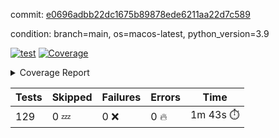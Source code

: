 commit: [e0696adbb22dc1675b89878ede6211aa22d7c589](https://github.com/rcmdnk/homebrew-file/tree/e0696adbb22dc1675b89878ede6211aa22d7c589)

condition: branch=main, os=macos-latest, python_version=3.9

[![test](https://github.com/rcmdnk/homebrew-file/actions/workflows/test.yml/badge.svg)](https://github.com/rcmdnk/homebrew-file/actions/runs/16493140555)
<a href="https://github.com/rcmdnk/homebrew-file/blob/e0696adbb22dc1675b89878ede6211aa22d7c589/README.md"><img alt="Coverage" src="https://img.shields.io/badge/Coverage-57%25-orange.svg" /></a><details><summary>Coverage Report </summary><table><tr><th>File</th><th>Stmts</th><th>Miss</th><th>Cover</th><th>Missing</th></tr><tbody><tr><td colspan="5"><b>bin</b></td></tr><tr><td>&nbsp; &nbsp;<a href="https://github.com/rcmdnk/homebrew-file/blob/e0696adbb22dc1675b89878ede6211aa22d7c589/bin/brew-file">brew-file</a></td><td>2162</td><td>940</td><td>57%</td><td><a href="https://github.com/rcmdnk/homebrew-file/blob/e0696adbb22dc1675b89878ede6211aa22d7c589/bin/brew-file#L56-L62">56&ndash;62</a>, <a href="https://github.com/rcmdnk/homebrew-file/blob/e0696adbb22dc1675b89878ede6211aa22d7c589/bin/brew-file#L149">149</a>, <a href="https://github.com/rcmdnk/homebrew-file/blob/e0696adbb22dc1675b89878ede6211aa22d7c589/bin/brew-file#L161">161</a>, <a href="https://github.com/rcmdnk/homebrew-file/blob/e0696adbb22dc1675b89878ede6211aa22d7c589/bin/brew-file#L164">164</a>, <a href="https://github.com/rcmdnk/homebrew-file/blob/e0696adbb22dc1675b89878ede6211aa22d7c589/bin/brew-file#L213">213</a>, <a href="https://github.com/rcmdnk/homebrew-file/blob/e0696adbb22dc1675b89878ede6211aa22d7c589/bin/brew-file#L307">307</a>, <a href="https://github.com/rcmdnk/homebrew-file/blob/e0696adbb22dc1675b89878ede6211aa22d7c589/bin/brew-file#L310">310</a>, <a href="https://github.com/rcmdnk/homebrew-file/blob/e0696adbb22dc1675b89878ede6211aa22d7c589/bin/brew-file#L378-L380">378&ndash;380</a>, <a href="https://github.com/rcmdnk/homebrew-file/blob/e0696adbb22dc1675b89878ede6211aa22d7c589/bin/brew-file#L389-L390">389&ndash;390</a>, <a href="https://github.com/rcmdnk/homebrew-file/blob/e0696adbb22dc1675b89878ede6211aa22d7c589/bin/brew-file#L484">484</a>, <a href="https://github.com/rcmdnk/homebrew-file/blob/e0696adbb22dc1675b89878ede6211aa22d7c589/bin/brew-file#L490-L493">490&ndash;493</a>, <a href="https://github.com/rcmdnk/homebrew-file/blob/e0696adbb22dc1675b89878ede6211aa22d7c589/bin/brew-file#L531-L555">531&ndash;555</a>, <a href="https://github.com/rcmdnk/homebrew-file/blob/e0696adbb22dc1675b89878ede6211aa22d7c589/bin/brew-file#L559-L567">559&ndash;567</a>, <a href="https://github.com/rcmdnk/homebrew-file/blob/e0696adbb22dc1675b89878ede6211aa22d7c589/bin/brew-file#L693">693</a>, <a href="https://github.com/rcmdnk/homebrew-file/blob/e0696adbb22dc1675b89878ede6211aa22d7c589/bin/brew-file#L813-L817">813&ndash;817</a>, <a href="https://github.com/rcmdnk/homebrew-file/blob/e0696adbb22dc1675b89878ede6211aa22d7c589/bin/brew-file#L830-L835">830&ndash;835</a>, <a href="https://github.com/rcmdnk/homebrew-file/blob/e0696adbb22dc1675b89878ede6211aa22d7c589/bin/brew-file#L846">846</a>, <a href="https://github.com/rcmdnk/homebrew-file/blob/e0696adbb22dc1675b89878ede6211aa22d7c589/bin/brew-file#L863">863</a>, <a href="https://github.com/rcmdnk/homebrew-file/blob/e0696adbb22dc1675b89878ede6211aa22d7c589/bin/brew-file#L867-L875">867&ndash;875</a>, <a href="https://github.com/rcmdnk/homebrew-file/blob/e0696adbb22dc1675b89878ede6211aa22d7c589/bin/brew-file#L884-L887">884&ndash;887</a>, <a href="https://github.com/rcmdnk/homebrew-file/blob/e0696adbb22dc1675b89878ede6211aa22d7c589/bin/brew-file#L889-L892">889&ndash;892</a>, <a href="https://github.com/rcmdnk/homebrew-file/blob/e0696adbb22dc1675b89878ede6211aa22d7c589/bin/brew-file#L894-L897">894&ndash;897</a>, <a href="https://github.com/rcmdnk/homebrew-file/blob/e0696adbb22dc1675b89878ede6211aa22d7c589/bin/brew-file#L908-L926">908&ndash;926</a>, <a href="https://github.com/rcmdnk/homebrew-file/blob/e0696adbb22dc1675b89878ede6211aa22d7c589/bin/brew-file#L977-L987">977&ndash;987</a>, <a href="https://github.com/rcmdnk/homebrew-file/blob/e0696adbb22dc1675b89878ede6211aa22d7c589/bin/brew-file#L990-L1017">990&ndash;1017</a>, <a href="https://github.com/rcmdnk/homebrew-file/blob/e0696adbb22dc1675b89878ede6211aa22d7c589/bin/brew-file#L1033-L1048">1033&ndash;1048</a>, <a href="https://github.com/rcmdnk/homebrew-file/blob/e0696adbb22dc1675b89878ede6211aa22d7c589/bin/brew-file#L1090">1090</a>, <a href="https://github.com/rcmdnk/homebrew-file/blob/e0696adbb22dc1675b89878ede6211aa22d7c589/bin/brew-file#L1106-L1111">1106&ndash;1111</a>, <a href="https://github.com/rcmdnk/homebrew-file/blob/e0696adbb22dc1675b89878ede6211aa22d7c589/bin/brew-file#L1115-L1117">1115&ndash;1117</a>, <a href="https://github.com/rcmdnk/homebrew-file/blob/e0696adbb22dc1675b89878ede6211aa22d7c589/bin/brew-file#L1121-L1124">1121&ndash;1124</a>, <a href="https://github.com/rcmdnk/homebrew-file/blob/e0696adbb22dc1675b89878ede6211aa22d7c589/bin/brew-file#L1128-L1130">1128&ndash;1130</a>, <a href="https://github.com/rcmdnk/homebrew-file/blob/e0696adbb22dc1675b89878ede6211aa22d7c589/bin/brew-file#L1134-L1136">1134&ndash;1136</a>, <a href="https://github.com/rcmdnk/homebrew-file/blob/e0696adbb22dc1675b89878ede6211aa22d7c589/bin/brew-file#L1140-L1142">1140&ndash;1142</a>, <a href="https://github.com/rcmdnk/homebrew-file/blob/e0696adbb22dc1675b89878ede6211aa22d7c589/bin/brew-file#L1146-L1148">1146&ndash;1148</a>, <a href="https://github.com/rcmdnk/homebrew-file/blob/e0696adbb22dc1675b89878ede6211aa22d7c589/bin/brew-file#L1152-L1154">1152&ndash;1154</a>, <a href="https://github.com/rcmdnk/homebrew-file/blob/e0696adbb22dc1675b89878ede6211aa22d7c589/bin/brew-file#L1158-L1161">1158&ndash;1161</a>, <a href="https://github.com/rcmdnk/homebrew-file/blob/e0696adbb22dc1675b89878ede6211aa22d7c589/bin/brew-file#L1165-L1167">1165&ndash;1167</a>, <a href="https://github.com/rcmdnk/homebrew-file/blob/e0696adbb22dc1675b89878ede6211aa22d7c589/bin/brew-file#L1185">1185</a>, <a href="https://github.com/rcmdnk/homebrew-file/blob/e0696adbb22dc1675b89878ede6211aa22d7c589/bin/brew-file#L1235-L1237">1235&ndash;1237</a>, <a href="https://github.com/rcmdnk/homebrew-file/blob/e0696adbb22dc1675b89878ede6211aa22d7c589/bin/brew-file#L1240">1240</a>, <a href="https://github.com/rcmdnk/homebrew-file/blob/e0696adbb22dc1675b89878ede6211aa22d7c589/bin/brew-file#L1246">1246</a>, <a href="https://github.com/rcmdnk/homebrew-file/blob/e0696adbb22dc1675b89878ede6211aa22d7c589/bin/brew-file#L1268-L1271">1268&ndash;1271</a>, <a href="https://github.com/rcmdnk/homebrew-file/blob/e0696adbb22dc1675b89878ede6211aa22d7c589/bin/brew-file#L1349">1349</a>, <a href="https://github.com/rcmdnk/homebrew-file/blob/e0696adbb22dc1675b89878ede6211aa22d7c589/bin/brew-file#L1386">1386</a>, <a href="https://github.com/rcmdnk/homebrew-file/blob/e0696adbb22dc1675b89878ede6211aa22d7c589/bin/brew-file#L1423">1423</a>, <a href="https://github.com/rcmdnk/homebrew-file/blob/e0696adbb22dc1675b89878ede6211aa22d7c589/bin/brew-file#L1426">1426</a>, <a href="https://github.com/rcmdnk/homebrew-file/blob/e0696adbb22dc1675b89878ede6211aa22d7c589/bin/brew-file#L1438">1438</a>, <a href="https://github.com/rcmdnk/homebrew-file/blob/e0696adbb22dc1675b89878ede6211aa22d7c589/bin/brew-file#L1440">1440</a>, <a href="https://github.com/rcmdnk/homebrew-file/blob/e0696adbb22dc1675b89878ede6211aa22d7c589/bin/brew-file#L1475-L1476">1475&ndash;1476</a>, <a href="https://github.com/rcmdnk/homebrew-file/blob/e0696adbb22dc1675b89878ede6211aa22d7c589/bin/brew-file#L1481-L1484">1481&ndash;1484</a>, <a href="https://github.com/rcmdnk/homebrew-file/blob/e0696adbb22dc1675b89878ede6211aa22d7c589/bin/brew-file#L1514-L1541">1514&ndash;1541</a>, <a href="https://github.com/rcmdnk/homebrew-file/blob/e0696adbb22dc1675b89878ede6211aa22d7c589/bin/brew-file#L1548">1548</a>, <a href="https://github.com/rcmdnk/homebrew-file/blob/e0696adbb22dc1675b89878ede6211aa22d7c589/bin/brew-file#L1550">1550</a>, <a href="https://github.com/rcmdnk/homebrew-file/blob/e0696adbb22dc1675b89878ede6211aa22d7c589/bin/brew-file#L1559-L1560">1559&ndash;1560</a>, <a href="https://github.com/rcmdnk/homebrew-file/blob/e0696adbb22dc1675b89878ede6211aa22d7c589/bin/brew-file#L1565">1565</a>, <a href="https://github.com/rcmdnk/homebrew-file/blob/e0696adbb22dc1675b89878ede6211aa22d7c589/bin/brew-file#L1571">1571</a>, <a href="https://github.com/rcmdnk/homebrew-file/blob/e0696adbb22dc1675b89878ede6211aa22d7c589/bin/brew-file#L1575-L1586">1575&ndash;1586</a>, <a href="https://github.com/rcmdnk/homebrew-file/blob/e0696adbb22dc1675b89878ede6211aa22d7c589/bin/brew-file#L1589-L1594">1589&ndash;1594</a>, <a href="https://github.com/rcmdnk/homebrew-file/blob/e0696adbb22dc1675b89878ede6211aa22d7c589/bin/brew-file#L1605-L1625">1605&ndash;1625</a>, <a href="https://github.com/rcmdnk/homebrew-file/blob/e0696adbb22dc1675b89878ede6211aa22d7c589/bin/brew-file#L1653">1653</a>, <a href="https://github.com/rcmdnk/homebrew-file/blob/e0696adbb22dc1675b89878ede6211aa22d7c589/bin/brew-file#L1692-L1699">1692&ndash;1699</a>, <a href="https://github.com/rcmdnk/homebrew-file/blob/e0696adbb22dc1675b89878ede6211aa22d7c589/bin/brew-file#L1706-L1714">1706&ndash;1714</a>, <a href="https://github.com/rcmdnk/homebrew-file/blob/e0696adbb22dc1675b89878ede6211aa22d7c589/bin/brew-file#L1730">1730</a>, <a href="https://github.com/rcmdnk/homebrew-file/blob/e0696adbb22dc1675b89878ede6211aa22d7c589/bin/brew-file#L1740">1740</a>, <a href="https://github.com/rcmdnk/homebrew-file/blob/e0696adbb22dc1675b89878ede6211aa22d7c589/bin/brew-file#L1746">1746</a>, <a href="https://github.com/rcmdnk/homebrew-file/blob/e0696adbb22dc1675b89878ede6211aa22d7c589/bin/brew-file#L1756">1756</a>, <a href="https://github.com/rcmdnk/homebrew-file/blob/e0696adbb22dc1675b89878ede6211aa22d7c589/bin/brew-file#L1765-L1766">1765&ndash;1766</a>, <a href="https://github.com/rcmdnk/homebrew-file/blob/e0696adbb22dc1675b89878ede6211aa22d7c589/bin/brew-file#L1770">1770</a>, <a href="https://github.com/rcmdnk/homebrew-file/blob/e0696adbb22dc1675b89878ede6211aa22d7c589/bin/brew-file#L1776">1776</a>, <a href="https://github.com/rcmdnk/homebrew-file/blob/e0696adbb22dc1675b89878ede6211aa22d7c589/bin/brew-file#L1782-L1786">1782&ndash;1786</a>, <a href="https://github.com/rcmdnk/homebrew-file/blob/e0696adbb22dc1675b89878ede6211aa22d7c589/bin/brew-file#L1802-L1809">1802&ndash;1809</a>, <a href="https://github.com/rcmdnk/homebrew-file/blob/e0696adbb22dc1675b89878ede6211aa22d7c589/bin/brew-file#L1816-L1820">1816&ndash;1820</a>, <a href="https://github.com/rcmdnk/homebrew-file/blob/e0696adbb22dc1675b89878ede6211aa22d7c589/bin/brew-file#L1824">1824</a>, <a href="https://github.com/rcmdnk/homebrew-file/blob/e0696adbb22dc1675b89878ede6211aa22d7c589/bin/brew-file#L1837-L1838">1837&ndash;1838</a>, <a href="https://github.com/rcmdnk/homebrew-file/blob/e0696adbb22dc1675b89878ede6211aa22d7c589/bin/brew-file#L1859-L1967">1859&ndash;1967</a>, <a href="https://github.com/rcmdnk/homebrew-file/blob/e0696adbb22dc1675b89878ede6211aa22d7c589/bin/brew-file#L1970-L1979">1970&ndash;1979</a>, <a href="https://github.com/rcmdnk/homebrew-file/blob/e0696adbb22dc1675b89878ede6211aa22d7c589/bin/brew-file#L1992">1992</a>, <a href="https://github.com/rcmdnk/homebrew-file/blob/e0696adbb22dc1675b89878ede6211aa22d7c589/bin/brew-file#L1997">1997</a>, <a href="https://github.com/rcmdnk/homebrew-file/blob/e0696adbb22dc1675b89878ede6211aa22d7c589/bin/brew-file#L2002-L2041">2002&ndash;2041</a>, <a href="https://github.com/rcmdnk/homebrew-file/blob/e0696adbb22dc1675b89878ede6211aa22d7c589/bin/brew-file#L2051-L2078">2051&ndash;2078</a>, <a href="https://github.com/rcmdnk/homebrew-file/blob/e0696adbb22dc1675b89878ede6211aa22d7c589/bin/brew-file#L2082-L2148">2082&ndash;2148</a>, <a href="https://github.com/rcmdnk/homebrew-file/blob/e0696adbb22dc1675b89878ede6211aa22d7c589/bin/brew-file#L2155-L2158">2155&ndash;2158</a>, <a href="https://github.com/rcmdnk/homebrew-file/blob/e0696adbb22dc1675b89878ede6211aa22d7c589/bin/brew-file#L2167-L2170">2167&ndash;2170</a>, <a href="https://github.com/rcmdnk/homebrew-file/blob/e0696adbb22dc1675b89878ede6211aa22d7c589/bin/brew-file#L2179-L2182">2179&ndash;2182</a>, <a href="https://github.com/rcmdnk/homebrew-file/blob/e0696adbb22dc1675b89878ede6211aa22d7c589/bin/brew-file#L2191-L2212">2191&ndash;2212</a>, <a href="https://github.com/rcmdnk/homebrew-file/blob/e0696adbb22dc1675b89878ede6211aa22d7c589/bin/brew-file#L2222-L2240">2222&ndash;2240</a>, <a href="https://github.com/rcmdnk/homebrew-file/blob/e0696adbb22dc1675b89878ede6211aa22d7c589/bin/brew-file#L2249-L2259">2249&ndash;2259</a>, <a href="https://github.com/rcmdnk/homebrew-file/blob/e0696adbb22dc1675b89878ede6211aa22d7c589/bin/brew-file#L2262-L2277">2262&ndash;2277</a>, <a href="https://github.com/rcmdnk/homebrew-file/blob/e0696adbb22dc1675b89878ede6211aa22d7c589/bin/brew-file#L2280-L2292">2280&ndash;2292</a>, <a href="https://github.com/rcmdnk/homebrew-file/blob/e0696adbb22dc1675b89878ede6211aa22d7c589/bin/brew-file#L2299">2299</a>, <a href="https://github.com/rcmdnk/homebrew-file/blob/e0696adbb22dc1675b89878ede6211aa22d7c589/bin/brew-file#L2303-L2310">2303&ndash;2310</a>, <a href="https://github.com/rcmdnk/homebrew-file/blob/e0696adbb22dc1675b89878ede6211aa22d7c589/bin/brew-file#L2317-L2318">2317&ndash;2318</a>, <a href="https://github.com/rcmdnk/homebrew-file/blob/e0696adbb22dc1675b89878ede6211aa22d7c589/bin/brew-file#L2347">2347</a>, <a href="https://github.com/rcmdnk/homebrew-file/blob/e0696adbb22dc1675b89878ede6211aa22d7c589/bin/brew-file#L2353">2353</a>, <a href="https://github.com/rcmdnk/homebrew-file/blob/e0696adbb22dc1675b89878ede6211aa22d7c589/bin/brew-file#L2361-L2365">2361&ndash;2365</a>, <a href="https://github.com/rcmdnk/homebrew-file/blob/e0696adbb22dc1675b89878ede6211aa22d7c589/bin/brew-file#L2376-L2379">2376&ndash;2379</a>, <a href="https://github.com/rcmdnk/homebrew-file/blob/e0696adbb22dc1675b89878ede6211aa22d7c589/bin/brew-file#L2386">2386</a>, <a href="https://github.com/rcmdnk/homebrew-file/blob/e0696adbb22dc1675b89878ede6211aa22d7c589/bin/brew-file#L2393">2393</a>, <a href="https://github.com/rcmdnk/homebrew-file/blob/e0696adbb22dc1675b89878ede6211aa22d7c589/bin/brew-file#L2397">2397</a>, <a href="https://github.com/rcmdnk/homebrew-file/blob/e0696adbb22dc1675b89878ede6211aa22d7c589/bin/brew-file#L2418-L2451">2418&ndash;2451</a>, <a href="https://github.com/rcmdnk/homebrew-file/blob/e0696adbb22dc1675b89878ede6211aa22d7c589/bin/brew-file#L2471">2471</a>, <a href="https://github.com/rcmdnk/homebrew-file/blob/e0696adbb22dc1675b89878ede6211aa22d7c589/bin/brew-file#L2488-L2489">2488&ndash;2489</a>, <a href="https://github.com/rcmdnk/homebrew-file/blob/e0696adbb22dc1675b89878ede6211aa22d7c589/bin/brew-file#L2493">2493</a>, <a href="https://github.com/rcmdnk/homebrew-file/blob/e0696adbb22dc1675b89878ede6211aa22d7c589/bin/brew-file#L2498-L2499">2498&ndash;2499</a>, <a href="https://github.com/rcmdnk/homebrew-file/blob/e0696adbb22dc1675b89878ede6211aa22d7c589/bin/brew-file#L2505-L2525">2505&ndash;2525</a>, <a href="https://github.com/rcmdnk/homebrew-file/blob/e0696adbb22dc1675b89878ede6211aa22d7c589/bin/brew-file#L2529-L2539">2529&ndash;2539</a>, <a href="https://github.com/rcmdnk/homebrew-file/blob/e0696adbb22dc1675b89878ede6211aa22d7c589/bin/brew-file#L2542">2542</a>, <a href="https://github.com/rcmdnk/homebrew-file/blob/e0696adbb22dc1675b89878ede6211aa22d7c589/bin/brew-file#L2558">2558</a>, <a href="https://github.com/rcmdnk/homebrew-file/blob/e0696adbb22dc1675b89878ede6211aa22d7c589/bin/brew-file#L2562-L2568">2562&ndash;2568</a>, <a href="https://github.com/rcmdnk/homebrew-file/blob/e0696adbb22dc1675b89878ede6211aa22d7c589/bin/brew-file#L2570">2570</a>, <a href="https://github.com/rcmdnk/homebrew-file/blob/e0696adbb22dc1675b89878ede6211aa22d7c589/bin/brew-file#L2576">2576</a>, <a href="https://github.com/rcmdnk/homebrew-file/blob/e0696adbb22dc1675b89878ede6211aa22d7c589/bin/brew-file#L2605-L2617">2605&ndash;2617</a>, <a href="https://github.com/rcmdnk/homebrew-file/blob/e0696adbb22dc1675b89878ede6211aa22d7c589/bin/brew-file#L2633-L2634">2633&ndash;2634</a>, <a href="https://github.com/rcmdnk/homebrew-file/blob/e0696adbb22dc1675b89878ede6211aa22d7c589/bin/brew-file#L2636">2636</a>, <a href="https://github.com/rcmdnk/homebrew-file/blob/e0696adbb22dc1675b89878ede6211aa22d7c589/bin/brew-file#L2646">2646</a>, <a href="https://github.com/rcmdnk/homebrew-file/blob/e0696adbb22dc1675b89878ede6211aa22d7c589/bin/brew-file#L2661-L2908">2661&ndash;2908</a>, <a href="https://github.com/rcmdnk/homebrew-file/blob/e0696adbb22dc1675b89878ede6211aa22d7c589/bin/brew-file#L2928-L2930">2928&ndash;2930</a>, <a href="https://github.com/rcmdnk/homebrew-file/blob/e0696adbb22dc1675b89878ede6211aa22d7c589/bin/brew-file#L2939-L2949">2939&ndash;2949</a>, <a href="https://github.com/rcmdnk/homebrew-file/blob/e0696adbb22dc1675b89878ede6211aa22d7c589/bin/brew-file#L2961-L2967">2961&ndash;2967</a>, <a href="https://github.com/rcmdnk/homebrew-file/blob/e0696adbb22dc1675b89878ede6211aa22d7c589/bin/brew-file#L2979-L2993">2979&ndash;2993</a>, <a href="https://github.com/rcmdnk/homebrew-file/blob/e0696adbb22dc1675b89878ede6211aa22d7c589/bin/brew-file#L2999-L3036">2999&ndash;3036</a>, <a href="https://github.com/rcmdnk/homebrew-file/blob/e0696adbb22dc1675b89878ede6211aa22d7c589/bin/brew-file#L3044-L3068">3044&ndash;3068</a>, <a href="https://github.com/rcmdnk/homebrew-file/blob/e0696adbb22dc1675b89878ede6211aa22d7c589/bin/brew-file#L3072-L3085">3072&ndash;3085</a>, <a href="https://github.com/rcmdnk/homebrew-file/blob/e0696adbb22dc1675b89878ede6211aa22d7c589/bin/brew-file#L3089-L3102">3089&ndash;3102</a>, <a href="https://github.com/rcmdnk/homebrew-file/blob/e0696adbb22dc1675b89878ede6211aa22d7c589/bin/brew-file#L3106">3106</a>, <a href="https://github.com/rcmdnk/homebrew-file/blob/e0696adbb22dc1675b89878ede6211aa22d7c589/bin/brew-file#L3136-L3137">3136&ndash;3137</a>, <a href="https://github.com/rcmdnk/homebrew-file/blob/e0696adbb22dc1675b89878ede6211aa22d7c589/bin/brew-file#L3228">3228</a>, <a href="https://github.com/rcmdnk/homebrew-file/blob/e0696adbb22dc1675b89878ede6211aa22d7c589/bin/brew-file#L3230">3230</a>, <a href="https://github.com/rcmdnk/homebrew-file/blob/e0696adbb22dc1675b89878ede6211aa22d7c589/bin/brew-file#L3235-L3246">3235&ndash;3246</a>, <a href="https://github.com/rcmdnk/homebrew-file/blob/e0696adbb22dc1675b89878ede6211aa22d7c589/bin/brew-file#L3262">3262</a>, <a href="https://github.com/rcmdnk/homebrew-file/blob/e0696adbb22dc1675b89878ede6211aa22d7c589/bin/brew-file#L3280-L3297">3280&ndash;3297</a>, <a href="https://github.com/rcmdnk/homebrew-file/blob/e0696adbb22dc1675b89878ede6211aa22d7c589/bin/brew-file#L3320">3320</a>, <a href="https://github.com/rcmdnk/homebrew-file/blob/e0696adbb22dc1675b89878ede6211aa22d7c589/bin/brew-file#L3326">3326</a>, <a href="https://github.com/rcmdnk/homebrew-file/blob/e0696adbb22dc1675b89878ede6211aa22d7c589/bin/brew-file#L3330-L3341">3330&ndash;3341</a>, <a href="https://github.com/rcmdnk/homebrew-file/blob/e0696adbb22dc1675b89878ede6211aa22d7c589/bin/brew-file#L3350">3350</a>, <a href="https://github.com/rcmdnk/homebrew-file/blob/e0696adbb22dc1675b89878ede6211aa22d7c589/bin/brew-file#L3362">3362</a>, <a href="https://github.com/rcmdnk/homebrew-file/blob/e0696adbb22dc1675b89878ede6211aa22d7c589/bin/brew-file#L3364-L3368">3364&ndash;3368</a>, <a href="https://github.com/rcmdnk/homebrew-file/blob/e0696adbb22dc1675b89878ede6211aa22d7c589/bin/brew-file#L3372-L3375">3372&ndash;3375</a>, <a href="https://github.com/rcmdnk/homebrew-file/blob/e0696adbb22dc1675b89878ede6211aa22d7c589/bin/brew-file#L3378-L3381">3378&ndash;3381</a>, <a href="https://github.com/rcmdnk/homebrew-file/blob/e0696adbb22dc1675b89878ede6211aa22d7c589/bin/brew-file#L3384-L3392">3384&ndash;3392</a>, <a href="https://github.com/rcmdnk/homebrew-file/blob/e0696adbb22dc1675b89878ede6211aa22d7c589/bin/brew-file#L3421-L3428">3421&ndash;3428</a>, <a href="https://github.com/rcmdnk/homebrew-file/blob/e0696adbb22dc1675b89878ede6211aa22d7c589/bin/brew-file#L3439-L3446">3439&ndash;3446</a>, <a href="https://github.com/rcmdnk/homebrew-file/blob/e0696adbb22dc1675b89878ede6211aa22d7c589/bin/brew-file#L3527-L3529">3527&ndash;3529</a>, <a href="https://github.com/rcmdnk/homebrew-file/blob/e0696adbb22dc1675b89878ede6211aa22d7c589/bin/brew-file#L3552">3552</a>, <a href="https://github.com/rcmdnk/homebrew-file/blob/e0696adbb22dc1675b89878ede6211aa22d7c589/bin/brew-file#L3558">3558</a>, <a href="https://github.com/rcmdnk/homebrew-file/blob/e0696adbb22dc1675b89878ede6211aa22d7c589/bin/brew-file#L3570-L4253">3570&ndash;4253</a>, <a href="https://github.com/rcmdnk/homebrew-file/blob/e0696adbb22dc1675b89878ede6211aa22d7c589/bin/brew-file#L4257">4257</a></td></tr><tr><td><b>TOTAL</b></td><td><b>2162</b></td><td><b>940</b></td><td><b>57%</b></td><td>&nbsp;</td></tr></tbody></table></details>

| Tests | Skipped | Failures | Errors | Time |
| ----- | ------- | -------- | -------- | ------------------ |
| 129 | 0 :zzz: | 0 :x: | 0 :fire: | 1m 43s :stopwatch: |

